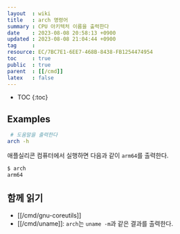 ```yaml
---
layout  : wiki
title   : arch 명령어
summary : CPU 아키텍처 이름을 출력한다
date    : 2023-08-08 20:58:13 +0900
updated : 2023-08-08 21:04:44 +0900
tag     : 
resource: EC/7BC7E1-6EE7-468B-8438-FB1254474954
toc     : true
public  : true
parent  : [[/cmd]]
latex   : false
---
```

* TOC
{:toc}

## Examples

```bash
 # 도움말을 출력한다
arch -h
```

애플실리콘 컴퓨터에서 실행하면 다음과 같이 `arm64`를 출력한다.

```bash
$ arch
arm64
```

## 함께 읽기

- [[/cmd/gnu-coreutils]]
- [[/cmd/uname]]: `arch`는 `uname -m`과 같은 결과를 출력한다.

